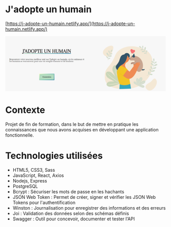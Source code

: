 # J'adopte un humain

[https://j-adopte-un-humain.netlify.app/](https://j-adopte-un-humain.netlify.app/)


<img src="jadopte.png" alt="logo" >

# Contexte

Projet de fin de formation, dans le but de mettre en pratique les connaissances que nous avons acquises en développant une application fonctionnelle.


# Technologies utilisées

- HTML5, CSS3, Sass
- JavaScript, React, Axios
- Nodejs, Express
- PostgreSQL
- Bcrypt : Sécuriser les mots de passe en les hachants
- JSON Web Token : Permet de créer, signer et vérifier les JSON Web Tokens pour l'authentification
- Winston : Journalisation pour enregistrer des informations et des erreurs
- Joi : Validation des données selon des schémas définis
- Swagger : Outil pour concevoir, documenter et tester l'API